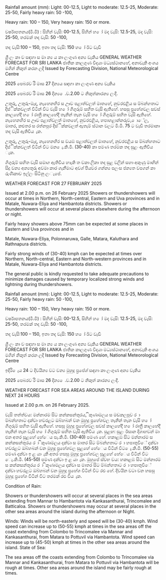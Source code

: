 Rainfall amount (mm): Light: 00-12.5, Light to moderate: 12.5-25, Moderate: 25-50, Fairly heavy rain: 50 -100,

Heavy rain: 100 – 150, Very heavy rain: 150 or more.

වර්ෂාපතනය(මි.මී) : සිහින් වැසි: 00-12.5, සිහින් හ ෝ මද වැසි: 12.5-25, මද වැසි: 25-50, තරමක් තද වැසි: 50 -100,

තද වැසි:100 – 150, ඉතා තද වැසි: 150 හ ෝ ඊට වැඩි

ශ්‍රී ලං කා ව සඳහා ස මා න්‍ය ය කා ලංගුණ අන්‍ය වැකිය GENERAL WEATHER FORECAST FOR SRI LANKA ජාතික කාලගුණ විදයා මධ්‍යස්ථානහේ, අනාවැකි අංශය මගින් නිකුත් කරන ලදි Issued by Forecasting Division, National Meteorological Centre

2025 පෙබරව රි මාස 27 දින්‍යය සඳහා කා ලංගුණ අන්‍ය වැකිය

2025 පෙබරව රි මාස 26 දින්‍ය ෙ.ව.2.00 ට නිකුත්කාරන්‍ය ලංදී.

උතුරු, උතුරු-මැද, නැහෙනහිර ස ඌව පළාත්වලත් මාතහේ, නුවරඑළිය ස ම්බන්හතාට දිස්ික්කවලත් විටින් විට වැසි හ ෝ ගිගුරුම් සහිත වැසි ඇතිහේ. හසසු ප්‍රහේශවල සවස් කාලහේදී හ ෝ රාත්‍රී කාලහේදී තැනින් තැන වැසි හ ෝ ගිගුරුම් සහිත වැසි ඇතිහේ. නැහෙනහිර ස ඌව පළාත්වලත් මාතහේ, නුවරඑළිය, හපාහළාන්නරුව, ොේල, මාතර, කළුතර ස රත්නපුර දිස්ික්කවලත් ඇතැම් ස්ථාන වලට මි.මි. 75 ට වැඩි තරමාකා තද වැසි ඇතිවිය ැක.

උතුරු, උතුරු-මැද, නැහෙනහිර ස වයඹ පළාත්වලත් මාතහේ, නුවරඑළිය ස ම්බන්හතාට දිස්ික්කවලත් විටින් විට මන ෙැ.කි.මී. (30-40) කා පමණ තරමක තද සුළං ඇතිවිය ැක.

ගිගුරුම් සහිත වැසි සමාග ඇතිවිය හාැකි ත වකා ලිකා තද සුළ වලින් සහා අකුණු මාඟින් සිදු වන්‍ය අන්‍යතුරු අවමා කාර ගැනීමාට අවශ්‍ පියවර ගන්න්‍ය පලංස ජන්‍යත වපගන් කා රුණිකාව ඉල්ලං සිටිනු ලංැපේ.

WEATHER FORECAST FOR 27 FEBRUARY 2025

Issued at 2.00 p.m. on 26 February 2025 Showers or thundershowers will occur at times in Northern, North-central, Eastern and Uva provinces and in Matale, Nuwara-Eliya and Hambantota districts. Showers or thundershowers will occur at several places elsewhere during the afternoon or night.

Fairly heavy showers above 75mm can be expected at some places in Eastern and Uva provinces and in

Matale, Nuwara-Eliya, Polonnaruwa, Galle, Matara, Kaluthara and Rathnapura districts.

Fairly strong winds of (30-40) kmph can be expected at times over Northern, North-central, Eastern and North-western provinces and in Matale, Nuwara-Eliya and Hambantota districts.

The general public is kindly requested to take adequate precautions to minimize damages caused by temporary localized strong winds and lightning during thundershowers.

Rainfall amount (mm): Light: 00-12.5, Light to moderate: 12.5-25, Moderate: 25-50, Fairly heavy rain: 50 -100,

Heavy rain: 100 – 150, Very heavy rain: 150 or more.

වර්ෂාපතනය(මි.මී) : සිහින් වැසි: 00-12.5, සිහින් හ ෝ මද වැසි: 12.5-25, මද වැසි: 25-50, තරමක් තද වැසි: 50 -100,

තද වැසි:100 – 150, ඉතා තද වැසි: 150 හ ෝ ඊට වැඩි

ශ්‍රී ලං කා ව සඳහා ස මා න්‍ය ය කා ලංගුණ අන්‍ය වැකිය GENERAL WEATHER FORECAST FOR SRI LANKA ජාතික කාලගුණ විදයා මධ්‍යස්ථානහේ, අනාවැකි අංශය මගින් නිකුත් කරන ලදි Issued by Forecasting Division, National Meteorological Centre

ඉදිරි ෙැය 24 ට දිවයින්‍ය වට වන්‍ය මුහුදු ප්‍රපේශ්‍ සඳහා කා ලංගුණ අන්‍ය වැකිය

2025 පෙබරව රි මාස 26 දින්‍ය ෙ.ව.2.00 ට නිකුත් කාරන්‍ය ලංදී.

WEATHER FORECAST FOR SEA AREAS AROUND THE ISLAND DURING NEXT 24 HOURS

Issued at 2.00 p.m. on 26 February 2025.

වැසි තත්ත්වය: මන්නාරම සිට කන්කසන්තුරය, ිකුණාමලය ස මඩකලපුව ර ා ම්බන්හතාට දක්වා හවරළට ඔබ්හබන් වන මුහුදු ප්‍රහේශවල තැනින් තැන වැසි හ ෝ ගිගුරුම් සහිත වැසි ඇතිහේ. හසසු මුහුදු ප්‍රහේශවල සවස් කාලහේදී හ ෝ රාත්‍රී කාලහේදී තැනින් තැන වැසි හ ෝ ගිගුරුම් සහිත වැසි ඇතිවිය ැක. සුළඟ: සුළං ඊසාන දිශාහවන් මා එන අතර සුළහේ හේෙය පැ.කි.මී. (30-40) පමණ හේ. හකාළඹ සිට මන්නාරම ස කන්කසන්තුරය ර ා ිකුණාමලය දක්වා ස මාතර සිට ම්බන්හතාට ර ා හපාතුවිේ දක්වා හවරළට ඔබ්හබන් වන මුහුදු ප්‍රහේශවල සුළහේ හේෙය විටින් විට ෙැ.කි.මී. (50-55) පමණ දක්වා ඉ ළ යා ැකි අතර හසසු මුහුදු ප්‍රහේශවල සුළහේ හේෙය විටින් විට ෙැ.කි.මී. (45-50) පමණ දක්වා ඉ ළ යා ැක. මුහුපේ ස්වභ වය: හකාළඹ සිට මන්නාරම ස කන්කසන්තුරය ර ා ිකුණාමලය දක්වා ස මාතර සිට ම්බන්හතාට ර ා හපාතුවිේ දක්වා හවරළට ඔබ්හබන් වන මුහුදු ප්‍රහේශ විටින් විට රළු හේ. දිවයින වටා වන හසසු මුහුදු ප්‍රහේශ විටින් විට තරමක් රළු විය ැක.

Condition of Rain:

Showers or thundershowers will occur at several places in the sea areas extending from Mannar to Hambantota via Kankasanthurai, Trincomalee and Batticaloa. Showers or thundershowers may occur at several places in the other sea areas around the island during the afternoon or Night.

Winds: Winds will be north-easterly and speed will be (30-40) kmph. Wind speed can increase up to (50-55) kmph at times in the sea areas off the coast extending from Colombo to Trincomalee via Mannar and Kankasanthurai, from Matara to Pottuvil via Hambantota. Wind speed can increase up to (45-50) kmph at times in the other sea areas around the island. State of Sea:

The sea areas off the coasts extending from Colombo to Trincomalee via Mannar and Kankasanthurai, from Matara to Pottuvil via Hambantota will be rough at times. Other sea areas around the island may be fairly rough at times.
